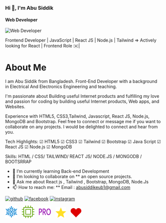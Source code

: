 ### Hi 👋, I'm Abu Siddik
#### Web Developer
![Web Developer](https://encrypted-tbn0.gstatic.com/images?q=tbn:ANd9GcQsfqrCn4NqkXbB6tD-eCocbmh-AyGebSsy0A&usqp=CAU)

Frontend Developer | JavaScript | React JS | Node.js | Tailwind => Actively looking for React | Frontend Role ✉️|

# About Me
I am Abu Siddik from Bangladesh. Front-End Developer with a background in Electrical And Electronics Engineering and teaching.

I'm passionate about Building useful Internet products and fulfilling my love and passion for coding by building useful Internet products, Web apps, and Websites.

Experience with HTML5, CSS3,Tailwind, Javascript, React JS, Node.js, MongoDB and Bootstrap. Feel free to connect or message me if you want to collaborate on any projects. I would be delighted to connect and hear from you.

Tech Highlights: ☑ HTML5 ☑ CSS3 ☑ Tailwind ☑ Bootstrap ☑ Java Script ☑ React JS ☑ Node.js ☑ MongoDB

Skills:  HTML / CSS/ TAILWIND/ REACT JS/ NODE.JS / MONGODB / BOOTSRRAP 

- 🌱 I’m currently learning Back-end Development 
- 👯 I’m looking to collaborate on  ** an open source projects. 
- 💬 Ask me about React js , Tailwind , Bootstrap, MongoDB, Node.Js 
- 📫 How to reach me:  ** Email : abusiddikeub1@gmail.com  


[<img src='https://cdn.jsdelivr.net/npm/simple-icons@3.0.1/icons/github.svg' alt='github' height='40'>](https://github.com/https://github.com/abusiddikeub)  [<img src='https://cdn.jsdelivr.net/npm/simple-icons@3.0.1/icons/facebook.svg' alt='facebook' height='40'>](https://www.facebook.com/https://www.facebook.com/abusiddik.antor/?mibextid=ZbWKwL)  [<img src='https://cdn.jsdelivr.net/npm/simple-icons@3.0.1/icons/instagram.svg' alt='instagram' height='40'>](https://www.instagram.com/https://instagram.com/abusiddikkpi/)  

<a href='https://archiveprogram.github.com/'><img src='https://raw.githubusercontent.com/acervenky/animated-github-badges/master/assets/acbadge.gif' width='40' height='40'></a> <a href='https://docs.github.com/en/developers'><img src='https://raw.githubusercontent.com/acervenky/animated-github-badges/master/assets/devbadge.gif' width='40' height='40'></a> <a href='https://github.com/pricing'><img src='https://raw.githubusercontent.com/acervenky/animated-github-badges/master/assets/pro.gif' width='40' height='40'></a> <a href='https://stars.github.com/'><img src='https://raw.githubusercontent.com/acervenky/animated-github-badges/master/assets/starbadge.gif' width='35' height='35'></a> <a href='https://docs.github.com/en/github/supporting-the-open-source-community-with-github-sponsors'><img src='https://raw.githubusercontent.com/acervenky/animated-github-badges/master/assets/sponsorbadge.gif' width='35' height='35'></a> 



  
